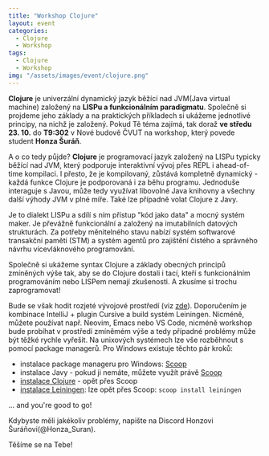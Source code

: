 ```yaml
---
title: "Workshop Clojure"
layout: event
categories:
  - Clojure
  - Workshop
tags:
  - Clojure
  - Workshop
img: "/assets/images/event/clojure.png"
---
```


**Clojure** je univerzální dynamický jazyk běžící nad JVM(Java virtual machine) založený na **LISPu a funkcionálním paradigmatu**. Společně si projdeme jeho základy a na praktických příkladech si ukážeme jednotlivé principy, na nichž je založený. Pokud Tě téma zajímá, tak doraž **ve středu 23. 10.** do **T9:302** v Nové budově ČVUT na workshop, který povede student **Honza Šuráň**.

A o co tedy půjde? **Clojure** je programovací jazyk založený na LISPu typicky běžící nad JVM, který podporuje interaktivní vývoj přes REPL
i ahead-of-time kompilaci. I přesto, že je kompilovaný, zůstává kompletně dynamický - každá funkce Clojure je
podporovaná i za běhu programu. Jednoduše interaguje s Javou, může tedy využívat libovolné Java knihovny
a všechny další výhody JVM v plné míře. Také lze případně volat Clojure z Javy.

Je to dialekt LISPu a sdílí s ním přístup "kód jako data" a mocný systém maker. Je převážně funkcionální a
založený na imutabilních datových strukturách. Za potřeby měnitelného stavu nabízí systém softwarové transakční
paměti (STM) a systém agentů pro zajištění čistého a správného návrhu vícevláknového programování.

Společně si ukážeme syntax Clojure a základy obecných principů zmíněných výše tak, aby se do Clojure dostali
i tací, kteří s funkcionálním programováním nebo LISPem nemají zkušenosti. A zkusíme si trochu zaprogramovat!

Bude se však hodit rozjeté vývojové prostředí (viz [zde](https://clojure.org/guides/getting_started)).
Doporučením je kombinace IntelliJ + plugin Cursive a build systém Leiningen. Nicméně, můžete používat např.
Neovim, Emacs nebo VS Code, nicméně workshop bude probíhat v prostředí zmíněmém výše a tedy případné problémy může být těžké rychle vyřešit. 
Na unixových systémech lze vše rozběhnout s pomocí package managerů. Pro Windows existuje těchto pár kroků:

- instalace package manageru pro Windows: [Scoop](https://scoop.sh/)
- instalace Javy - pokud ji nemáte, můžete využít právě [Scoop](https://github.com/ScoopInstaller/Java)
- [instalace Clojure](https://github.com/littleli/scoop-clojure) - opět přes Scoop
- [instalace Leiningen](https://wiki.leiningen.org/Packaging): lze opět přes Scoop: `scoop install leiningen`

... and you're good to go!

Kdybyste měli jakékoliv problémy, napište na Discord Honzovi Šuráňovi(@Honza_Suran).

Těšíme se na Tebe!